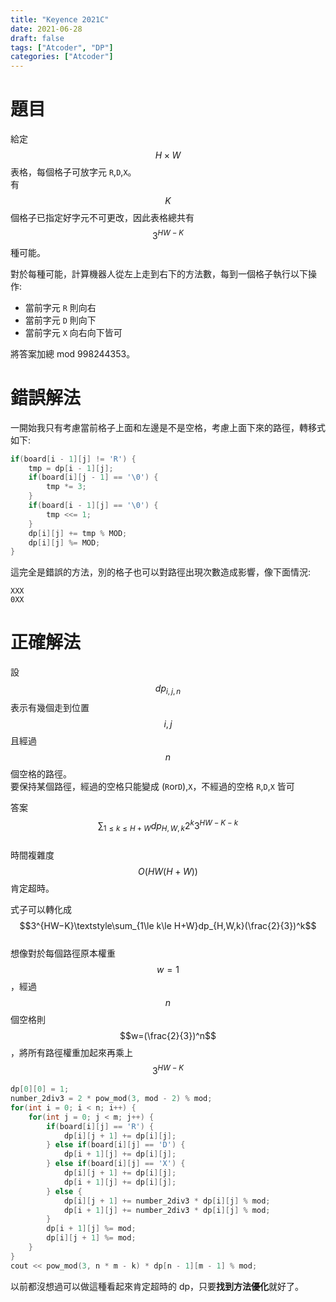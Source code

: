```yaml
---
title: "Keyence 2021C"
date: 2021-06-28
draft: false
tags: ["Atcoder", "DP"]
categories: ["Atcoder"]
---
```

<!--more-->

# 題目
給定 $$H\times W$$ 表格，每個格子可放字元 `R`,`D`,`X`。<br>
有 $$K$$ 個格子已指定好字元不可更改，因此表格總共有 $$3^{HW-K}$$ 種可能。

對於每種可能，計算機器人從左上走到右下的方法數，每到一個格子執行以下操作:
- 當前字元 `R` 則向右
- 當前字元 `D` 則向下
- 當前字元 `X` 向右向下皆可

將答案加總 mod 998244353。

# 錯誤解法
一開始我只有考慮當前格子上面和左邊是不是空格，考慮上面下來的路徑，轉移式如下:
```c++
if(board[i - 1][j] != 'R') {
    tmp = dp[i - 1][j];
    if(board[i][j - 1] == '\0') {
        tmp *= 3;
    }
    if(board[i - 1][j] == '\0') {
        tmp <<= 1;
    }
    dp[i][j] += tmp % MOD;
    dp[i][j] %= MOD;
}
```

這完全是錯誤的方法，別的格子也可以對路徑出現次數造成影響，像下面情況:
```
XXX
0XX
```

# 正確解法

設 $$dp_{i,j,n}$$ 表示有幾個走到位置 $$i,j$$ 且經過 $$n$$ 個空格的路徑。<br>
要保持某個路徑，經過的空格只能變成 (`R`or`D`),`X`，不經過的空格 `R`,`D`,`X` 皆可

答案 $$\textstyle\sum_{1\le k\le H+W} dp_{H,W,k}2^k3^{HW−K-k}$$<br>
時間複雜度 $$O(HW(H+W))$$ 肯定超時。

式子可以轉化成 $$3^{HW−K}\textstyle\sum_{1\le k\le H+W}dp_{H,W,k}(\frac{2}{3})^k$$<br>
想像對於每個路徑原本權重 $$w=1$$，經過 $$n$$ 個空格則 $$w=(\frac{2}{3})^n$$ ，將所有路徑權重加起來再乘上 $$3^{HW−K}$$

```c++
dp[0][0] = 1;
number_2div3 = 2 * pow_mod(3, mod - 2) % mod;
for(int i = 0; i < n; i++) {
    for(int j = 0; j < m; j++) {
        if(board[i][j] == 'R') {
            dp[i][j + 1] += dp[i][j];
        } else if(board[i][j] == 'D') {
            dp[i + 1][j] += dp[i][j];
        } else if(board[i][j] == 'X') {
            dp[i][j + 1] += dp[i][j];
            dp[i + 1][j] += dp[i][j];
        } else {
            dp[i][j + 1] += number_2div3 * dp[i][j] % mod;
            dp[i + 1][j] += number_2div3 * dp[i][j] % mod;
        }
        dp[i + 1][j] %= mod;
        dp[i][j + 1] %= mod;
    }
}
cout << pow_mod(3, n * m - k) * dp[n - 1][m - 1] % mod;
```

以前都沒想過可以做這種看起來肯定超時的 dp，只要**找到方法優化**就好了。